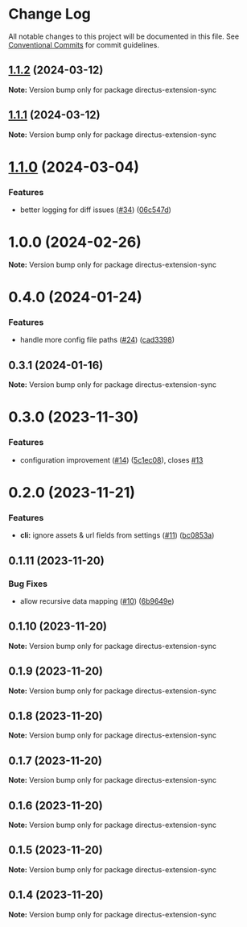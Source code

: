 # Change Log

All notable changes to this project will be documented in this file.
See [Conventional Commits](https://conventionalcommits.org) for commit guidelines.

## [1.1.2](https://github.com/tractr/directus-sync/compare/directus-extension-sync@1.1.0...directus-extension-sync@1.1.2) (2024-03-12)

**Note:** Version bump only for package directus-extension-sync

## [1.1.1](https://github.com/tractr/directus-sync/compare/directus-extension-sync@1.1.0...directus-extension-sync@1.1.1) (2024-03-12)

**Note:** Version bump only for package directus-extension-sync

# [1.1.0](https://github.com/tractr/directus-sync/compare/directus-extension-sync@0.4.0...directus-extension-sync@1.1.0) (2024-03-04)

### Features

- better logging for diff issues ([#34](https://github.com/tractr/directus-sync/issues/34)) ([06c547d](https://github.com/tractr/directus-sync/commit/06c547d874c484b6358444b0d67010b9f50f8675))

# 1.0.0 (2024-02-26)

**Note:** Version bump only for package directus-extension-sync

# 0.4.0 (2024-01-24)

### Features

- handle more config file paths ([#24](https://github.com/tractr/directus-sync/issues/24)) ([cad3398](https://github.com/tractr/directus-sync/commit/cad3398486c93d99fc49057920d0a42da6dc2d9f))

## 0.3.1 (2024-01-16)

**Note:** Version bump only for package directus-extension-sync

# 0.3.0 (2023-11-30)

### Features

- configuration improvement ([#14](https://github.com/tractr/directus-sync/issues/14)) ([5c1ec08](https://github.com/tractr/directus-sync/commit/5c1ec0824da689774463cf0b24ca40245c4e072a)), closes [#13](https://github.com/tractr/directus-sync/issues/13)

# 0.2.0 (2023-11-21)

### Features

- **cli:** ignore assets & url fields from settings ([#11](https://github.com/tractr/directus-sync/issues/11)) ([bc0853a](https://github.com/tractr/directus-sync/commit/bc0853af946818e0edf789611c7fba9c5a8183fe))

## 0.1.11 (2023-11-20)

### Bug Fixes

- allow recursive data mapping ([#10](https://github.com/tractr/directus-sync/issues/10)) ([6b9649e](https://github.com/tractr/directus-sync/commit/6b9649e430170de7b4f7754ff747f6a6d47ac9fb))

## 0.1.10 (2023-11-20)

**Note:** Version bump only for package directus-extension-sync

## 0.1.9 (2023-11-20)

**Note:** Version bump only for package directus-extension-sync

## 0.1.8 (2023-11-20)

**Note:** Version bump only for package directus-extension-sync

## 0.1.7 (2023-11-20)

**Note:** Version bump only for package directus-extension-sync

## 0.1.6 (2023-11-20)

**Note:** Version bump only for package directus-extension-sync

## 0.1.5 (2023-11-20)

**Note:** Version bump only for package directus-extension-sync

## 0.1.4 (2023-11-20)

**Note:** Version bump only for package directus-extension-sync
